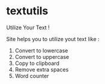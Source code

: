 # textutils
Utilize Your Text !

Site helps you to utilize yout text like :
1. Convert to lowercase
2. Convert to uppercase
3. Copy to clipboard
4. Remove extra spaces
5. Word counter
